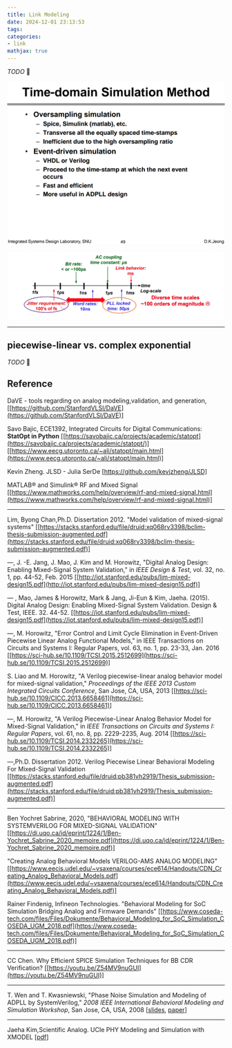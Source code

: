 ```yaml
---
title: Link Modeling
date: 2024-12-01 23:13:53
tags:
categories:
- link
mathjax: true
---
```


*TODO* &#128197;

![image-20250824223103058](link-mdl/image-20250824223103058.png)

![image-20250807000316790](link-mdl/image-20250807000316790.png)

---


## piecewise-linear vs. complex exponential

*TODO* &#128197;



## Reference

DaVE - tools regarding on analog modeling,validation, and generation, [[https://github.com/StanfordVLSI/DaVE](https://github.com/StanfordVLSI/DaVE)]

Savo Bajic, ECE1392, Integrated Circuits for Digital Communications: **StatOpt in Python** [[https://savobajic.ca/projects/academic/statopt](https://savobajic.ca/projects/academic/statopt/)] [[https://www.eecg.utoronto.ca/~ali/statopt/main.html](https://www.eecg.utoronto.ca/~ali/statopt/main.html)]

Kevin Zheng. JLSD - Julia SerDe [https://github.com/kevjzheng/JLSD]

MATLAB® and Simulink® RF and Mixed Signal [[https://www.mathworks.com/help/overview/rf-and-mixed-signal.html](https://www.mathworks.com/help/overview/rf-and-mixed-signal.html)]

---

Lim, Byong Chan,Ph.D. Dissertation 2012. "Model validation of mixed-signal systems" [[https://stacks.stanford.edu/file/druid:xq068rv3398/bclim-thesis-submission-augmented.pdf](https://stacks.stanford.edu/file/druid:xq068rv3398/bclim-thesis-submission-augmented.pdf)]

—, J. -E. Jang, J. Mao, J. Kim and M. Horowitz, "Digital Analog Design: Enabling Mixed-Signal System Validation," in *IEEE Design & Test*, vol. 32, no. 1, pp. 44-52, Feb. 2015 [[http://iot.stanford.edu/pubs/lim-mixed-design15.pdf](http://iot.stanford.edu/pubs/lim-mixed-design15.pdf)]

— , Mao, James & Horowitz, Mark & Jang, Ji-Eun & Kim, Jaeha. (2015). Digital Analog Design: Enabling Mixed-Signal System Validation. Design & Test, IEEE. 32. 44-52. [[https://iot.stanford.edu/pubs/lim-mixed-design15.pdf](https://iot.stanford.edu/pubs/lim-mixed-design15.pdf)]

—, M. Horowitz, "Error Control and Limit Cycle Elimination in Event-Driven Piecewise Linear Analog Functional Models," in IEEE Transactions on Circuits and Systems I: Regular Papers, vol. 63, no. 1, pp. 23-33, Jan. 2016 [[https://sci-hub.se/10.1109/TCSI.2015.2512699](https://sci-hub.se/10.1109/TCSI.2015.2512699)]

S. Liao and M. Horowitz, "A Verilog piecewise-linear analog behavior model for mixed-signal validation," *Proceedings of the IEEE 2013 Custom Integrated Circuits Conference*, San Jose, CA, USA, 2013 [[https://sci-hub.se/10.1109/CICC.2013.6658461](https://sci-hub.se/10.1109/CICC.2013.6658461)]

—, M. Horowitz, "A Verilog Piecewise-Linear Analog Behavior Model for Mixed-Signal Validation," in *IEEE Transactions on Circuits and Systems I: Regular Papers*, vol. 61, no. 8, pp. 2229-2235, Aug. 2014 [[https://sci-hub.se/10.1109/TCSI.2014.2332265](https://sci-hub.se/10.1109/TCSI.2014.2332265)]

—,Ph.D. Dissertation 2012. Verilog Piecewise Linear Behavioral Modeling For Mixed-Signal Validation [[https://stacks.stanford.edu/file/druid:pb381vh2919/Thesis_submission-augmented.pdf](https://stacks.stanford.edu/file/druid:pb381vh2919/Thesis_submission-augmented.pdf)]

---

Ben Yochret Sabrine, 2020, "BEHAVIORAL MODELING WITH SYSTEMVERILOG FOR MIXED-SIGNAL VALIDATION" [[https://di.uqo.ca/id/eprint/1224/1/Ben-Yochret_Sabrine_2020_memoire.pdf](https://di.uqo.ca/id/eprint/1224/1/Ben-Yochret_Sabrine_2020_memoire.pdf)]

"Creating Analog Behavioral Models VERILOG-AMS ANALOG MODELING" [[https://www.eecis.udel.edu/~vsaxena/courses/ece614/Handouts/CDN_Creating_Analog_Behavioral_Models.pdf](https://www.eecis.udel.edu/~vsaxena/courses/ece614/Handouts/CDN_Creating_Analog_Behavioral_Models.pdf)]

Rainer Findenig, Infineon Technologies. "Behavioral Modeling for SoC Simulation Bridging Analog and Firmware Demands" [[https://www.coseda-tech.com/files/Files/Dokumente/Behavioral_Modeling_for_SoC_Simulation_COSEDA_UGM_2018.pdf](https://www.coseda-tech.com/files/Files/Dokumente/Behavioral_Modeling_for_SoC_Simulation_COSEDA_UGM_2018.pdf)]

---

CC Chen. Why Efficient SPICE Simulation Techniques for BB CDR Verification? [[https://youtu.be/Z54MV9nuGUI](https://youtu.be/Z54MV9nuGUI)]

---

T. Wen and T. Kwasniewski, "Phase Noise Simulation and Modeling of ADPLL by SystemVerilog," *2008 IEEE International Behavioral Modeling and Simulation Workshop*, San Jose, CA, USA, 2008 [[slides](https://bmas.designers-guide.org/2008/2-1_Presentation.pdf), [paper](https://bmas.designers-guide.org/2008/2-1_Paper.pdf)]

---

Jaeha Kim,Scientific Analog. UCIe PHY Modeling and Simulation with XMODEL [[pdf](https://www.theise.org/wp-content/uploads/2023/10/Tutorial1-1_%EA%B9%80%EC%9E%AC%ED%95%98%EA%B5%90%EC%88%98%EB%8B%98_%EC%84%9C%EC%9A%B8%EB%8C%80%ED%95%99%EA%B5%90.pdf)]
